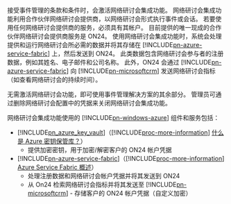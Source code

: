 接受事件管理的条款和条件时，会激活网络研讨会集成功能。 网络研讨会集成功能利用合作伙伴网络研讨会提供商，以网络研讨会形式执行事件或会话。 若要使用任何网络研讨会提供商的服务，必须具有其帐户。 目前提供的唯一现成的合作伙伴网络研讨会提供商服务是 ON24。 使用网络研讨会集成功能时，系统会处理提供和运行网络研讨会所必需的数据并将其存储在 [!INCLUDE[pn-azure-service-fabric](../includes/pn-azure-service-fabric.md)] 上，然后发送到 ON24。 此类数据包含网络研讨会参与者的注册数据，例如其姓名、电子邮件和公司名称。 此外，ON24 会通过 [!INCLUDE[pn-azure-service-fabric](../includes/pn-azure-service-fabric.md)] 向 [!INCLUDE[pn-microsoftcrm](../includes/pn-microsoftcrm.md)] 发送网络研讨会指标（如查看网络研讨会的持续时间）。

无需激活网络研讨会功能，即可使用事件管理解决方案的其余部分。 管理员可通过删除网络研讨会配置中的凭据来关闭网络研讨会集成功能。

网络研讨会集成功能使用的 [!INCLUDE[pn-windows-azure](../includes/pn-windows-azure.md)] 组件和服务包括：

- [!INCLUDE[pn_azure_key_vault](../includes/pn_azure_key_vault.md)]（[!INCLUDE[proc-more-information](../includes/proc-more-information.md)] [什么是 Azure 密钥保管库？](https://docs.microsoft.com/azure/key-vault/key-vault-whatis)）
  - 提供加密密钥，用于加密/解密客户的 ON24 帐户凭据
- [!INCLUDE[pn-azure-service-fabric](../includes/pn-azure-service-fabric.md)]（[!INCLUDE[proc-more-information](../includes/proc-more-information.md)] [Azure Service Fabric 概述](https://docs.microsoft.com/azure/service-fabric/service-fabric-overview)）
  - 处理注册数据和网络研讨会帐户凭据并将其发送到 ON24
  - 从 On24 检索网络研讨会指标并将其发送至 [!INCLUDE[pn-microsoftcrm](../includes/pn-microsoftcrm.md)] - 存储客户的 ON24 帐户凭据（自定义加密）